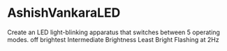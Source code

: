 # AshishVankaraLED
Create an LED light-blinking apparatus that switches between 5 operating modes.
     off
     brightest
     Intermediate Brightness
     Least Bright
     Flashing at 2Hz
 
